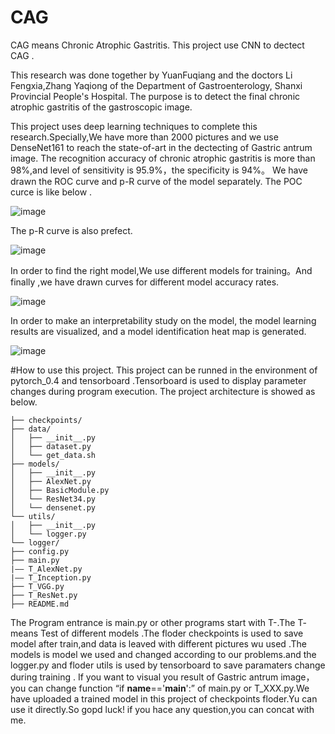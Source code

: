 # CAG
CAG means Chronic Atrophic Gastritis. This project use CNN to dectect CAG .

This research was done together by YuanFuqiang and the doctors Li Fengxia,Zhang Yaqiong of the Department of Gastroenterology, Shanxi Provincial People's Hospital.
The purpose is to detect the final chronic atrophic gastritis of the gastroscopic image.

This project uses deep learning techniques to complete this research.Specially,We have more than 2000 pictures and we use DenseNet161 to  reach the state-of-art in the dectecting of Gastric antrum image. The recognition accuracy of chronic atrophic gastritis is more than 98%,and level of sensitivity is 95.9%，the specificity
is 94%。
We have drawn the ROC curve and p-R curve of the model separately.
The POC curce is like below .

 ![image](https://github.com/yuanfuqiang456/CAG/blob/master/pic/ROC.png?raw=true)
 
 The p-R curve is also prefect.
 
 ![image](https://github.com/yuanfuqiang456/CAG/blob/master/pic/P-R.png?raw=true)
 
 In order to find the right model,We use different models for training。And finally ,we have drawn curves for different model accuracy rates.
 
  ![image](https://github.com/yuanfuqiang456/CAG/blob/master/pic/acc-lines.png?raw=true)
  
  In order to make an interpretability study on the model, the model learning results are visualized, and a model identification heat map is generated.
  
  ![image](https://github.com/yuanfuqiang456/CAG/blob/master/pic/visual.png?raw=true)
  
  #How to use this project.
   This project can be runned in the environment of pytorch_0.4 and tensorboard .Tensorboard is used to display parameter changes during program execution.
  The project architecture is showed as below.
```
├── checkpoints/ 
├── data/
│   ├── __init__.py
│   ├── dataset.py
│   └── get_data.sh
├── models/
│   ├── __init__.py
│   ├── AlexNet.py
│   ├── BasicModule.py
│   └── ResNet34.py
│   └── densenet.py
└── utils/
│   ├── __init__.py
│   └── logger.py
└── logger/
├── config.py
├── main.py
|—— T_AlexNet.py
|—— T_Inception.py
├── T_VGG.py
├── T_ResNet.py
├── README.md
```
  The Program entrance is main.py or other programs start with T-.The T- means Test of different models .The floder checkpoints is used to save model after train,and data is leaved with different pictures wu used .The models is model we used and changed according to our problems.and the logger.py and floder utils is used by tensorboard to save paramaters change during training .
  If you want to visual you result of Gastric antrum image，you can change function “if __name__=='__main__':” of main.py or T_XXX.py.We have uploaded a trained model in this project of checkpoints floder.Yu can use it directly.So gopd luck!
  if you hace any question,you can concat with me.


 
